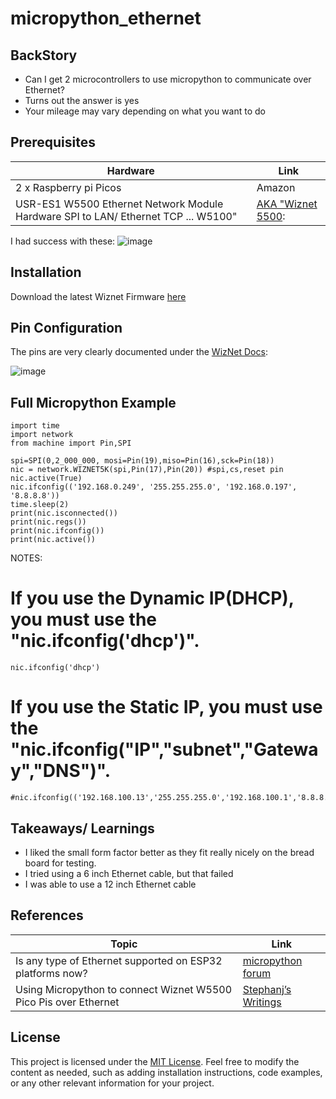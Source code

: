 # micropython_ethernet

## BackStory
- Can I get 2 microcontrollers to use micropython to communicate over Ethernet?
- Turns out the answer is yes
- Your mileage may vary depending on what you want to do

##  Prerequisites

| Hardware | Link | 
|---|---|
|2 x Raspberry pi Picos|Amazon|
|USR-ES1 W5500 Ethernet Network Module Hardware SPI to LAN/ Ethernet TCP ... W5100"|[AKA "Wiznet 5500](https://www.aliexpress.us/item/3256804674673261.html):

I had success with these:
 ![image](https://github.com/user-attachments/assets/d7ae2a9f-5037-468d-88e9-c5acaacc438a)

## Installation 
Download the latest Wiznet Firmware [here](https://micropython.org/download/W5500_EVB_PICO/)

## Pin Configuration

The pins are very clearly documented under the [WizNet Docs](https://github.com/Wiznet/RP2040-HAT-MicroPython/blob/main/Ethernet%20Example%20Getting%20Started%20%5BMicropython%5D.md):

![image](https://github.com/user-attachments/assets/c3975716-31a0-4755-ac59-04e6be781a35)



## Full Micropython Example


```
import time
import network
from machine import Pin,SPI

spi=SPI(0,2_000_000, mosi=Pin(19),miso=Pin(16),sck=Pin(18))
nic = network.WIZNET5K(spi,Pin(17),Pin(20)) #spi,cs,reset pin
nic.active(True)
nic.ifconfig(('192.168.0.249', '255.255.255.0', '192.168.0.197', '8.8.8.8'))
time.sleep(2)
print(nic.isconnected())
print(nic.regs())
print(nic.ifconfig())
print(nic.active())

```

NOTES:

# If you use the Dynamic IP(DHCP), you must use the "nic.ifconfig('dhcp')".
    nic.ifconfig('dhcp')
# If you use the Static IP, you must use the  "nic.ifconfig("IP","subnet","Gateway","DNS")".
    #nic.ifconfig(('192.168.100.13','255.255.255.0','192.168.100.1','8.8.8.8'))
 


## Takeaways/ Learnings
- I liked the small form factor better as they fit really nicely on the bread board for testing.
- I tried using a 6 inch Ethernet cable, but that failed
- I was able to use a 12 inch Ethernet cable

## References
| Topic | Link | 
|---|---|
|Is any type of Ethernet supported on ESP32 platforms now?|[micropython forum](https://github.com/orgs/micropython/discussions/11474)|
| Using Micropython to connect Wiznet W5500 Pico Pis over Ethernet | [Stephanj’s Writings](https://sjhennion.github.io/jekyll/update/2023/09/22/w5500-intro.html)|

## License
This project is licensed under the [MIT License](LICENSE).
Feel free to modify the content as needed, such as adding installation instructions, code examples, or any other relevant information for your project.


